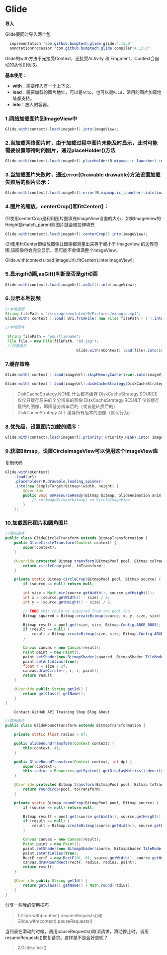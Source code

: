 # Glide
**导入**

Glide要同时导入两个包
```java 
  implementation 'com.github.bumptech.glide:glide:4.13.0'
  annotationProcessor 'com.github.bumptech.glide:compiler:4.13.0'
```
Glide的with方法不光接受Context，还接受Activity 和 Fragment，Context会自动的从他们获取。

**基本使用：**
 - **with**：需要传入有一个上下文。
 - **load**：需要加载的图片地址，可以是`http`，也可以是`R.id`，常用的图片加载地址都支持。
 - **into**：放入的容器。

### 1.网络加载图片到ImageView中
```java
Glide.with(context).load(imageUrl).into(imageView);
```
### 2.当加载网络图片时，由于加载过程中图片未能及时显示，此时可能需要设置等待时的图片，通过placeHolder()方法
```java
Glide.with(context).load(imageUrl).placeholder(R.mipmap.ic_launcher).into(imageView);
```


### 3.当加载图片失败时，通过error(Drawable drawable)方法设置加载失败后的图片显示：
```java
Glide.with(context).load(imageUrl).error(R.mipmap.ic_launcher).into(imageView);
```
### 4.图片的缩放，centerCrop()和fitCenter()：

(1)使用centerCrop是利用图片图填充ImageView设置的大小，如果ImageView的Height是match_parent则图片就会被拉伸填充
```java
Glide.with(context).load(imageUrl).centerCrop().into(imageView);
```
(2)使用fitCenter即缩放图像让图像都测量出来等于或小于 ImageView 的边界范围,该图像将会完全显示，但可能不会填满整个ImageView。

Glide.with(context).load(imageUrl).fitCenter().into(imageView);

### 5.显示gif动画,asGif()判断是否是gif动画
```java
Glide.with(context).load(imageUrl).asGif().into(imageView);
```
### 6.显示本地视频
```java
//本地视频
String filePath = "/storage/emulated/0/Pictures/example.mp4";
Glide.with( context ).load( Uri.fromFile( new File( filePath ) ) ).into(imageViewGifAsBitmap );

//本地图片
  
 String filePath = "yourfliename";
 File file = new File(filePath, "ad.jpg");
 //加载图片
                                Glide.with(mContext).load(file).into(ivCircle);
```
### 7.缓存策略
```java
Glide.with( context ).load(imageUrl).skipMemoryCache(true).into(imageViewInternet );//跳过内存缓存

Glide.with( context ).load(imageUrl).diskCacheStrategy(DiskCacheStrategy.NONE).into( imageViewInternet );//跳过硬盘缓存
```
>DiskCacheStrategy.NONE 什么都不缓存
DiskCacheStrategy.SOURCE 仅仅只缓存原来的全分辨率的图像
DiskCacheStrategy.RESULT 仅仅缓存最终的图像，即降低分辨率后的（或者是转换后的）
DiskCacheStrategy.ALL 缓存所有版本的图像（默认行为）

### 8.优先级，设置图片加载的顺序：
```java
Glide.with(context).load(imageUrl).priority( Priority.HIGH).into( imageView);
```
### 9.获取Bitmap，设置CircleImageVIew可以使用这个ImageView库

复制代码
```java
Glide.with(mContext)
    .load(url) 
    .placeholder(R.drawable.loading_spinner)
    .into(new SimpleTarget<Bitmap>(width, height) {
        @Override 
        public void onResourceReady(Bitmap bitmap, GlideAnimation anim) {
            // setImageBitmap(bitmap) on CircleImageView 
        } 
    };
```
### 10.加载圆形图片和圆角图片
```java
//圆形图片
public class GlideCircleTransform extends BitmapTransformation {
    public GlideCircleTransform(Context context) {
        super(context);
    }

    @Override protected Bitmap transform(BitmapPool pool, Bitmap toTransform, int outWidth, int outHeight) {
        return circleCrop(pool, toTransform);
    }

    private static Bitmap circleCrop(BitmapPool pool, Bitmap source) {
        if (source == null) return null;

        int size = Math.min(source.getWidth(), source.getHeight());
        int x = (source.getWidth() - size) / 2;
        int y = (source.getHeight() - size) / 2;

        // TODO this could be acquired from the pool too
        Bitmap squared = Bitmap.createBitmap(source, x, y, size, size);

        Bitmap result = pool.get(size, size, Bitmap.Config.ARGB_8888);
        if (result == null) {
            result = Bitmap.createBitmap(size, size, Bitmap.Config.ARGB_8888);
        }

        Canvas canvas = new Canvas(result);
        Paint paint = new Paint();
        paint.setShader(new BitmapShader(squared, BitmapShader.TileMode.CLAMP, BitmapShader.TileMode.CLAMP));
        paint.setAntiAlias(true);
        float r = size / 2f;
        canvas.drawCircle(r, r, r, paint);
        return result;
    }

    @Override public String getId() {
        return getClass().getName();
    }
}

    Contact GitHub API Training Shop Blog About 

//圆角图片
public class GlideRoundTransform extends BitmapTransformation {

    private static float radius = 0f;

    public GlideRoundTransform(Context context) {
        this(context, 4);
    }

    public GlideRoundTransform(Context context, int dp) {
        super(context);
        this.radius = Resources.getSystem().getDisplayMetrics().density * dp;
    }

    @Override protected Bitmap transform(BitmapPool pool, Bitmap toTransform, int outWidth, int outHeight) {
        return roundCrop(pool, toTransform);
    }

    private static Bitmap roundCrop(BitmapPool pool, Bitmap source) {
        if (source == null) return null;

        Bitmap result = pool.get(source.getWidth(), source.getHeight(), Bitmap.Config.ARGB_8888);
        if (result == null) {
            result = Bitmap.createBitmap(source.getWidth(), source.getHeight(), Bitmap.Config.ARGB_8888);
        }

        Canvas canvas = new Canvas(result);
        Paint paint = new Paint();
        paint.setShader(new BitmapShader(source, BitmapShader.TileMode.CLAMP, BitmapShader.TileMode.CLAMP));
        paint.setAntiAlias(true);
        RectF rectF = new RectF(0f, 0f, source.getWidth(), source.getHeight());
        canvas.drawRoundRect(rectF, radius, radius, paint);
        return result;
    }

    @Override public String getId() {
        return getClass().getName() + Math.round(radius);
    }
}
```

分享一些我的使用技巧

> 1.Glide.with(context).resumeRequests()和 Glide.with(context).pauseRequests()

当列表在滑动的时候，调用pauseRequests()取消请求，滑动停止时，调用resumeRequests()恢复请求。这样是不是会好些呢？

> 2.Glide.clear()